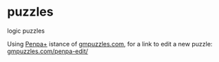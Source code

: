 # puzzles
logic puzzles

Using [Penpa+](https://github.com/swaroopg92/penpa-edit) istance of [gmpuzzles.com](https://www.gmpuzzles.com/blog/), for a link to edit a new puzzle: [gmpuzzles.com/penpa-edit/](https://gmpuzzles.com/penpa-edit/)
